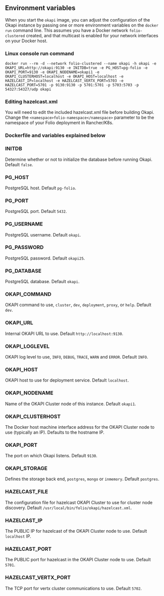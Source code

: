 ## Environment variables

When you start the `okapi` image, you can adjust the configuration of the Okapi instance by passing one or more environment variables on the `docker run` command line. This assumes you have a Docker network `folio-clustered` created, and that multicast is enabled for your network interfaces on your Docker host.


### Linux console run command ###


`docker run --rm -d --network folio-clustered --name okapi -h okapi -e OKAPI_URL=http://okapi:9130 -e INITDB=true -e PG_HOST=pg-folio -e OKAPI_PORT=9130 -e OKAPI_NODENAME=okapi1 -e OKAPI_CLUSTERHOST=localhost -e OKAPI_HOST=localhost -e HAZELCAST_IP=localhost -e HAZELCAST_VERTX_PORT=5703 -e HAZELCAST_PORT=5701 -p 9130:9130 -p 5701:5701 -p 5703:5703 -p 54327:54327/udp okapi`


### Editing hazelcast.xml ###

You will need to edit the included hazelcast.xml file before building Okapi.
Change the `<namespace>folio-namespace</namespace>` parameter to be the namespace of your Folio deployment in Rancher/K8s.


### Dockerfile and variables explained below ###


### INITDB

Determine whether or not to initialize the database before running Okapi. Default `false`.

### PG_HOST

PostgreSQL host. Default `pg-folio`.

### PG_PORT

PostgreSQL port. Default `5432`.

### PG_USERNAME

PostgreSQL username. Default `okapi`.

### PG_PASSWORD

PostgreSQL password. Default `okapi25`.

### PG_DATABASE

PostgreSQL database. Default `okapi`.

### OKAPI_COMMAND

OKAPI command to use, `cluster`, `dev`, `deployment`, `proxy`, or `help`. Default `dev`.

### OKAPI_URL

Internal OKAPI URL to use. Default `http://localhost:9130`.

### OKAPI_LOGLEVEL

OKAPI log level to use, `INFO`, `DEBUG`, `TRACE`, `WARN` and `ERROR`. Default `INFO`.

### OKAPI_HOST

OKAPI host to use for deployment service.  Default `localhost`.

### OKAPI_NODENAME

Name of the OKAPI Cluster node of this instance. Default `okapi1`.

### OKAPI_CLUSTERHOST

The Docker host machine interface address for the OKAPI Cluster node to use (typically an IP). Defaults to the hostname IP.

### OKAPI_PORT

The port on which Okapi listens. Default `9130`.

### OKAPI_STORAGE

Defines the storage back end, `postgres`, `mongo` or `inmemory`. Default `postgres`.

### HAZELCAST_FILE

The configuration file for hazelcast OKAPI Cluster to use for cluster node discovery. Default `/usr/local/bin/folio/okapi/hazelcast.xml`.

### HAZELCAST_IP

The PUBLIC IP for hazelcast of the OKAPI Cluster node to use. Default `localhost` IP.

### HAZELCAST_PORT

The PUBLIC port for hazelcast in the OKAPI Cluster node to use. Default `5701`.

### HAZELCAST_VERTX_PORT

The TCP port for vertx cluster communications to use. Default `5702`.
